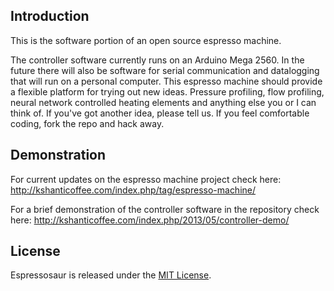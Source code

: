 ## Introduction

This is the software portion of an open source espresso machine. 

The controller software currently runs on an Arduino Mega 2560. In the future there will also be software for serial communication and datalogging that will run on a personal computer. This espresso machine should provide a flexible platform for trying out new ideas. Pressure profiling, flow profiling, neural network controlled heating elements and anything else you or I can think of. If you've got another idea, please tell us. If you feel comfortable coding, fork the repo and hack away.

## Demonstration

For current updates on the espresso machine project check here: http://kshanticoffee.com/index.php/tag/espresso-machine/

For a brief demonstration of the controller software in the repository check here: http://kshanticoffee.com/index.php/2013/05/controller-demo/  

## License

Espressosaur is released under the [MIT License](http://www.opensource.org/licenses/MIT).
